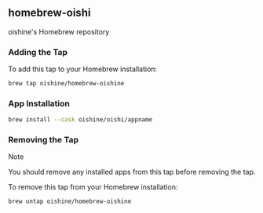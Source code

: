 ## homebrew-oishi
oishine's Homebrew repository

### Adding the Tap

To add this tap to your Homebrew installation:

```bash
brew tap oishine/homebrew-oishine
```

### App Installation

```bash
brew install --cask oishine/oishi/appname
```

### Removing the Tap

> [!NOTE]
> You should remove any installed apps from this tap before removing the tap.

To remove this tap from your Homebrew installation:
```bash
brew untap oishine/homebrew-oishine
```
